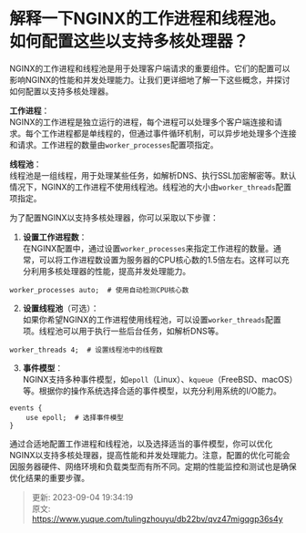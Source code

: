 # 解释一下NGINX的工作进程和线程池。如何配置这些以支持多核处理器？

NGINX的工作进程和线程池是用于处理客户端请求的重要组件。它们的配置可以影响NGINX的性能和并发处理能力。让我们更详细地了解一下这些概念，并探讨如何配置以支持多核处理器。



**工作进程**：  
NGINX的工作进程是独立运行的进程，每个进程可以处理多个客户端连接和请求。每个工作进程都是单线程的，但通过事件循环机制，可以异步地处理多个连接和请求。工作进程的数量由`worker_processes`配置项指定。



**线程池**：  
线程池是一组线程，用于处理某些任务，如解析DNS、执行SSL加密解密等。默认情况下，NGINX的工作进程不使用线程池。线程池的大小由`worker_threads`配置项指定。



为了配置NGINX以支持多核处理器，你可以采取以下步骤：



1.  **设置工作进程数**：  
在NGINX配置中，通过设置`worker_processes`来指定工作进程的数量。通常，可以将工作进程数设置为服务器的CPU核心数的1.5倍左右。这样可以充分利用多核处理器的性能，提高并发处理能力。 

```nginx
worker_processes auto;  # 使用自动检测CPU核心数
```

 

2.  **设置线程池**（可选）：  
如果你希望NGINX的工作进程使用线程池，可以设置`worker_threads`配置项。线程池可以用于执行一些后台任务，如解析DNS等。 

```nginx
worker_threads 4;  # 设置线程池中的线程数
```

 

3.  **事件模型**：  
NGINX支持多种事件模型，如`epoll`（Linux）、`kqueue`（FreeBSD、macOS）等。根据你的操作系统选择合适的事件模型，以充分利用系统的I/O能力。 

```nginx
events {
    use epoll;  # 选择事件模型
}
```

 



通过合适地配置工作进程和线程池，以及选择适当的事件模型，你可以优化NGINX以支持多核处理器，提高性能和并发处理能力。注意，配置的优化可能会因服务器硬件、网络环境和负载类型而有所不同。定期的性能监控和测试也是确保优化结果的重要步骤。



> 更新: 2023-09-04 19:34:19  
> 原文: <https://www.yuque.com/tulingzhouyu/db22bv/qvz47migqgp36s4y>